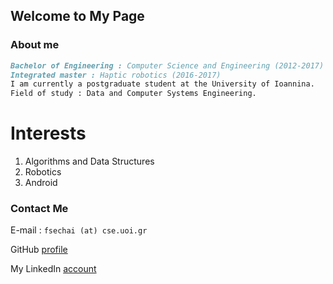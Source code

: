 ## Welcome to My Page

### About me

```markdown
Bachelor of Engineering : Computer Science and Engineering (2012-2017)
Integrated master : Haptic robotics (2016-2017)
I am currently a postgraduate student at the University of Ioannina.
Field of study : Data and Computer Systems Engineering.
```

# Interests
1. Algorithms and Data Structures
2. Robotics
3. Android

### Contact Me

E-mail : `fsechai (at) cse.uoi.gr`

GitHub [profile](https://github.com/FationSH)

My LinkedIn [account](https://www.linkedin.com/in/fation-shehaj/)
